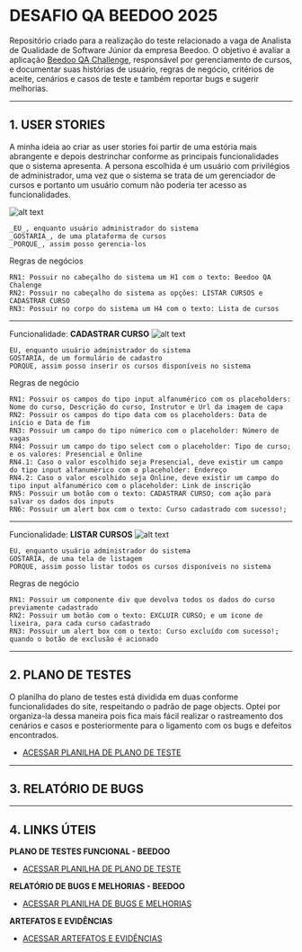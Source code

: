 # DESAFIO QA BEEDOO 2025
Repositório criado para a realização do teste relacionado a vaga de Analista de Qualidade de Software Júnior da empresa Beedoo. O objetivo é avaliar a aplicação [Beedoo QA Challenge](https://creative-sherbet-a51eac.netlify.app/), responsável por gerenciamento de cursos, e documentar suas histórias de usuário, regras de negócio, critérios de aceite, cenários e casos de teste e também reportar bugs e sugerir melhorias.
___
## 1. USER STORIES
A minha ideia ao criar as user stories foi partir de uma estória mais abrangente e depois destrinchar conforme as principais funcionalidades que o sistema apresenta. A persona escolhida é um usuário com privilégios de administrador, uma vez que o sistema se trata de um gerenciador de cursos e portanto um usuário comum não poderia ter acesso as funcionalidades. 

![alt text](https://i.imgur.com/1pyJdhd.png "Beedoo QA Tests")

    _EU_, enquanto usuário administrador do sistema  
    _GOSTARIA_, de uma plataforma de cursos  
    _PORQUE_, assim posso gerencia-los  

Regras de negócios
    
    RN1: Possuir no cabeçalho do sistema um H1 com o texto: Beedoo QA Chalenge
    RN2: Possuir no cabeçalho do sistema as opções: LISTAR CURSOS e CADASTRAR CURSO
    RN3: Possuir no corpo do sistema um H4 com o texto: Lista de cursos 

---
Funcionalidade: __CADASTRAR CURSO__
![alt text](https://i.imgur.com/SX5wurU.png "Cadastro de curso")

    EU, enquanto usuário administrador do sistema  
    GOSTARIA, de um formulário de cadastro  
    PORQUE, assim posso inserir os cursos disponíveis no sistema 
    
Regras de negócio

    RN1: Possuir os campos do tipo input alfanumérico com os placeholders: Nome do curso, Descrição do curso, Instrutor e Url da imagem de capa
    RN2: Possuir os campos do tipo data com os placeholders: Data de início e Data de fim
    RN3: Possuir um campo do tipo númerico com o placeholder: Número de vagas
    RN4: Possuir um campo do tipo select com o placeholder: Tipo de curso; e os valores: Presencial e Online
    RN4.1: Caso o valor escolhido seja Presencial, deve existir um campo do tipo input alfanumérico com o placeholder: Endereço
    RN4.2: Caso o valor escolhido seja Online, deve existir um campo do tipo input alfanumérico com o placeholder: Link de inscrição
    RN5: Possuir um botão com o texto: CADASTRAR CURSO; com ação para salvar os dados dos inputs
    RN6: Possuir um alert box com o texto: Curso cadastrado com sucesso!; 
---
Funcionalidade: __LISTAR CURSOS__
![alt text](https://i.imgur.com/OTfT0ug.png "Lista de cursos")

    EU, enquanto usuário administrador do sistema  
    GOSTARIA, de uma tela de listagem  
    PORQUE, assim posso listar todos os cursos disponíveis no sistema  
    
Regras de negócio

    RN1: Possuir um componente div que devolva todos os dados do curso previamente cadastrado
    RN2: Possuir um botão com o texto: EXCLUIR CURSO; e um ícone de lixeira, para cada curso cadastrado
    RN3: Possuir um alert box com o texto: Curso excluído com sucesso!; quando o botão de exclusão é acionado
___
## 2. PLANO DE TESTES
O planilha do plano de testes está dividida em duas conforme funcionalidades do site, respeitando o padrão de page objects. Optei por organiza-la dessa maneira pois fica mais fácil realizar o rastreamento dos cenários e casos e posteriormente para o ligamento com os bugs e defeitos encontrados.
- [ACESSAR PLANILHA DE PLANO DE TESTE](https://docs.google.com/spreadsheets/d/1EFgASfWGtaVmYqr-6rwkX3vOPco-_-GEWh6VKKe9KIY/edit?usp=sharing "PLANO DE TESTES FUNCIONAL - BEEDOO")
___
## 3. RELATÓRIO DE BUGS

___
## 4. LINKS ÚTEIS
__PLANO DE TESTES FUNCIONAL - BEEDOO__    
- [ACESSAR PLANILHA DE PLANO DE TESTE](https://docs.google.com/spreadsheets/d/1EFgASfWGtaVmYqr-6rwkX3vOPco-_-GEWh6VKKe9KIY/edit?usp=sharing "PLANO DE TESTES FUNCIONAL - BEEDOO")

__RELATÓRIO DE BUGS E MELHORIAS - BEEDOO__
- [ACESSAR PLANILHA DE BUGS E MELHORIAS]()

__ARTEFATOS E EVIDÊNCIAS__
- [ACESSAR ARTEFATOS E EVIDÊNCIAS](https://drive.google.com/drive/folders/15gSPmFtJs5vsIbctVvvmczaxnvctqoGM?usp=sharing "ARTEFATOS E EVIDÊNCIAS")
